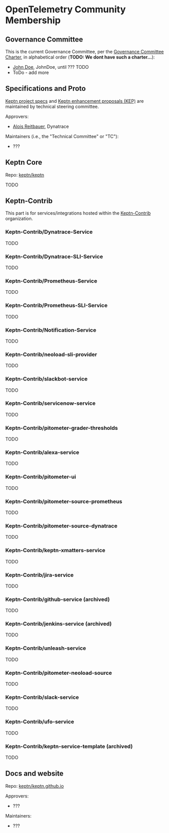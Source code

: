 # OpenTelemetry Community Membership

## Governance Committee

This is the current Governance Committee, per the [Governance Committee
Charter](https://github.com/keptn/community/blob/master/governance-charter.md),
in alphabetical order (**TODO: We dont have such a charter...**):

- [John Doe](https://github.com/johndoe), JohnDoe, until ??? TODO
- ToDo - add more

## Specifications and Proto

[Keptn project specs](https://github.com/keptn/spec)
and [Keptn enhancement proposals (KEP)](https://github.com/keptn/enhancement-proposals)
are maintained by technical steering committee.

Approvers:

- [Alois Reitbauer](https://github.com/aloisReitbauer), Dynatrace


Maintainers (i.e., the "Technical Committee" or "TC"):

- ???

## Keptn Core

Repo: [keptn/keptn](https://github.com/keptn/keptn)

TODO

## Keptn-Contrib

This part is for services/integrations hosted within the [Keptn-Contrib](https://github.com/keptn-contrib) organization.

### Keptn-Contrib/Dynatrace-Service

TODO

### Keptn-Contrib/Dynatrace-SLI-Service

TODO

### Keptn-Contrib/Prometheus-Service

TODO

### Keptn-Contrib/Prometheus-SLI-Service

TODO

### Keptn-Contrib/Notification-Service

TODO

### Keptn-Contrib/neoload-sli-provider

TODO

### Keptn-Contrib/slackbot-service

TODO

### Keptn-Contrib/servicenow-service

TODO

### Keptn-Contrib/pitometer-grader-thresholds

TODO

### Keptn-Contrib/alexa-service

TODO

### Keptn-Contrib/pitometer-ui

TODO

### Keptn-Contrib/pitometer-source-prometheus

TODO

### Keptn-Contrib/pitometer-source-dynatrace

TODO

### Keptn-Contrib/keptn-xmatters-service

TODO

### Keptn-Contrib/jira-service

TODO

### Keptn-Contrib/github-service (archived)

TODO

### Keptn-Contrib/jenkins-service (archived)

TODO

### Keptn-Contrib/unleash-service

TODO

### Keptn-Contrib/pitometer-neoload-source

TODO

### Keptn-Contrib/slack-service

TODO

### Keptn-Contrib/ufo-service

TODO

### Keptn-Contrib/keptn-service-template (archived)

TODO

## Docs and website

Repo: [keptn/keptn.github.io](https://github.com/keptn/keptn.github.io/)

Approvers:

- ???

Maintainers:

- ???

